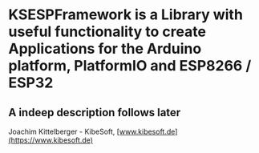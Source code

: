 # KSESPFramework is a Library with useful functionality to create Applications for the Arduino platform, PlatformIO and ESP8266 / ESP32

## A indeep description follows later

Joachim Kittelberger - KibeSoft, [www.kibesoft.de](https://www.kibesoft.de)

